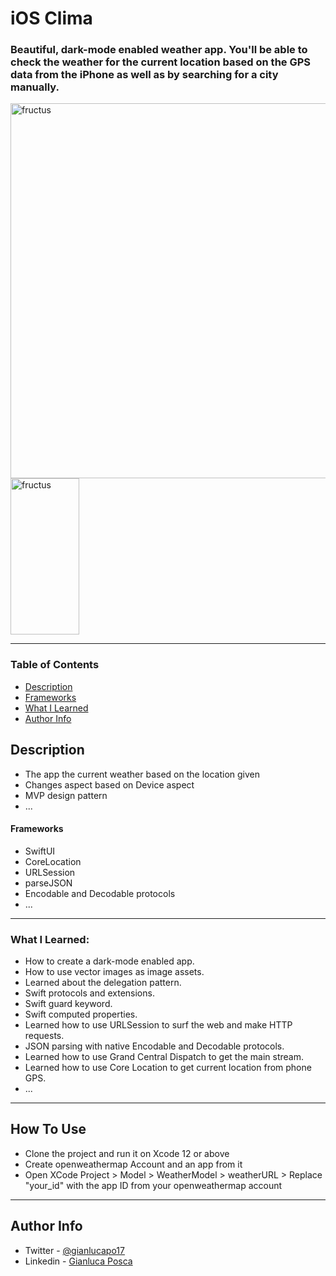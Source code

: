 # iOS Clima

### Beautiful, dark-mode enabled weather app. You'll be able to check the weather for the current location based on the GPS data from the iPhone as well as by searching for a city manually.

<div>
<img align=center width="600"  alt="fructus" src="https://user-images.githubusercontent.com/16993073/166144365-e86eee9d-ed06-4ce4-bbbf-09451bc44cc6.png"> <img align=center width="110" height="250" alt="fructus" src="https://user-images.githubusercontent.com/16993073/166145002-503fc4d1-e2f8-4c4a-b0e7-a8d457e5ba35.gif">
<div>
  
---

### Table of Contents

- [Description](#description)
- [Frameworks](#frameworks)
- [What I Learned](#what-i-learned)
- [Author Info](#author-info)

## Description

- The app the current weather based on the location given
- Changes aspect based on Device aspect
- MVP design pattern
- ...

#### Frameworks

- SwiftUI
- CoreLocation
- URLSession 
- parseJSON
- Encodable and Decodable protocols
- ...

---
### What I Learned:

- How to create a dark-mode enabled app.
- How to use vector images as image assets.
- Learned about the delegation pattern.
- Swift protocols and extensions.
- Swift guard keyword.
- Swift computed properties.
- Learned how to use URLSession to surf the web and make HTTP requests.
- JSON parsing with native Encodable and Decodable protocols.
- Learned how to use Grand Central Dispatch to get the main stream.
- Learned how to use Core Location to get current location from phone GPS.
- ...

---

## How To Use

- Clone the project and run it on Xcode 12 or above
- Create openweathermap Account and an app from it
- Open XCode Project > Model > WeatherModel > weatherURL > Replace "your_id" with the app ID from your openweathermap account
---

## Author Info

- Twitter - [@gianlucapo17](https://twitter.com/gianlucapo17)
- Linkedin - [Gianluca Posca](https://www.linkedin.com/in/gianluca-posca-233868123)
